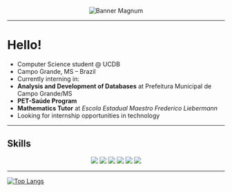 <!-- Banner azul escuro sólido com fonte cursiva -->
<p align="center">
  <img src="https://capsule-render.vercel.app/api?type=waving&height=200&text=Magnum%20Abreu&fontAlign=50&fontAlignY=40&color=0A1172&fontColor=ffffff&fontFamily=Pacifico&desc=Estudante%20de%20Ci%C3%AAncia%20da%20Computa%C3%A7%C3%A3o%20%7C%20UCDB&descAlign=50&descAlignY=70&descSize=12&animation=fadeIn" alt="Banner Magnum"/>
</p>

---

#  Hello! 

-  Computer Science student @ UCDB  
-  Campo Grande, MS – Brazil  
-  Currently interning in:  
  - **Analysis and Development of Databases** at Prefeitura Municipal de Campo Grande/MS  
  - **PET-Saúde Program**  
  - **Mathematics Tutor** at *Escola Estadual Maestro Frederico Liebermann*  
-  Looking for internship opportunities in technology  

---

##  Skills  

<p align="center">
  <img src="https://img.shields.io/badge/HTML5-E34F26?style=for-the-badge&logo=html5&logoColor=white" />
  <img src="https://img.shields.io/badge/CSS3-1572B6?style=for-the-badge&logo=css3&logoColor=white" />
  <img src="https://img.shields.io/badge/Python-3776AB?style=for-the-badge&logo=python&logoColor=white" />
  <img src="https://img.shields.io/badge/C++-00599C?style=for-the-badge&logo=cplusplus&logoColor=white" />
  <img src="https://img.shields.io/badge/Excel-217346?style=for-the-badge&logo=microsoft-excel&logoColor=white" />
  <img src="https://img.shields.io/badge/Business%20Intelligence-FF6F00?style=for-the-badge&logo=powerbi&logoColor=white" />
</p>

---

[![Top Langs](https://github-readme-stats.vercel.app/api/top-langs/?username=Magnumja&layout=compact&hide_border=true&theme=transparent&title_color=0A1172&text_color=ffffff&bg_color=00000000&icon_color=0A1172)](https://github.com/Magnumja)
